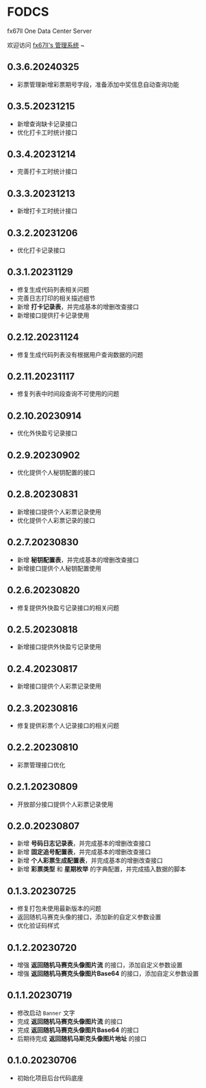 # FODCS
fx67ll One Data Center Server

欢迎访问 [fx67ll's 管理系统](https://vip.fx67ll.com) ~

## 0.3.6.20240325
* 彩票管理新增彩票期号字段，准备添加中奖信息自动查询功能

## 0.3.5.20231215
* 新增查询缺卡记录接口
* 优化打卡工时统计接口

## 0.3.4.20231214
* 完善打卡工时统计接口

## 0.3.3.20231213
* 新增打卡工时统计接口

## 0.3.2.20231206
* 优化打卡记录接口  

## 0.3.1.20231129
* 修复生成代码列表相关问题  
* 完善日志打印的相关描述细节
* 新增 **打卡记录表**，并完成基本的增删改查接口
* 新增接口提供打卡记录使用 

## 0.2.12.20231124
* 修复生成代码列表没有根据用户查询数据的问题

## 0.2.11.20231117
* 修复列表中时间段查询不可使用的问题  

## 0.2.10.20230914
* 优化外快盈亏记录接口

## 0.2.9.20230902
* 优化提供个人秘钥配置的接口

## 0.2.8.20230831
* 新增接口提供个人彩票记录使用  
* 优化提供个人彩票记录的接口  

## 0.2.7.20230830
* 新增 **秘钥配置表**，并完成基本的增删改查接口  
* 新增接口提供个人秘钥配置使用

## 0.2.6.20230820
* 修复提供外快盈亏记录接口的相关问题

## 0.2.5.20230818
* 新增接口提供外快盈亏记录使用

## 0.2.4.20230817
* 新增接口提供个人彩票记录使用 

## 0.2.3.20230816
* 修复提供彩票个人记录接口的相关问题  

## 0.2.2.20230810  
* 彩票管理接口优化  

## 0.2.1.20230809
* 开放部分接口提供个人彩票记录使用  

## 0.2.0.20230807
* 新增 **号码日志记录表**，并完成基本的增删改查接口
* 新增 **固定追号配置表**，并完成基本的增删改查接口
* 新增 **个人彩票生成配置表**，并完成基本的增删改查接口  
* 新增 **彩票类型** 和 **星期枚举** 的字典配置，并完成插入数据的脚本  

## 0.1.3.20230725
* 修复打包未使用最新版本的问题  
* 返回随机马赛克头像的接口，添加新的自定义参数设置  
* 优化验证码样式  

## 0.1.2.20230720
* 增强 **返回随机马赛克头像图片流** 的接口，添加自定义参数设置
* 增强 **返回随机马赛克头像图片Base64** 的接口，添加自定义参数设置

## 0.1.1.20230719
* 修改启动 `Banner` 文字
* 完成 **返回随机马赛克头像图片流** 的接口
* 完成 **返回随机马赛克头像图片Base64** 的接口
* 后期待完成 **返回随机马斯克头像图片地址** 的接口  

## 0.1.0.20230706
* 初始化项目后台代码底座  